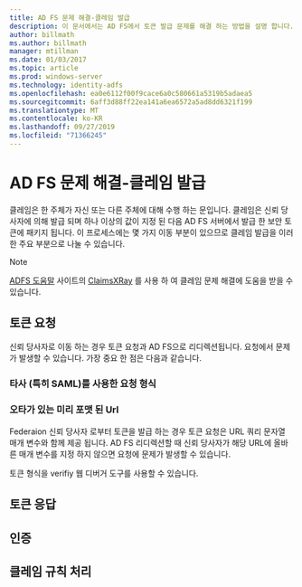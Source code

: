 ```yaml
---
title: AD FS 문제 해결-클레임 발급
description: 이 문서에서는 AD FS에서 토큰 발급 문제를 해결 하는 방법을 설명 합니다.
author: billmath
ms.author: billmath
manager: mtillman
ms.date: 01/03/2017
ms.topic: article
ms.prod: windows-server
ms.technology: identity-adfs
ms.openlocfilehash: ea0e6112f00f9cace6a0c580661a5319b5adaea5
ms.sourcegitcommit: 6aff3d88ff22ea141a6ea6572a5ad8dd6321f199
ms.translationtype: MT
ms.contentlocale: ko-KR
ms.lasthandoff: 09/27/2019
ms.locfileid: "71366245"
---
```

# <a name="ad-fs-troubleshooting---claims-issuance"></a>AD FS 문제 해결-클레임 발급
클레임은 한 주체가 자신 또는 다른 주체에 대해 수행 하는 문입니다.  클레임은 신뢰 당사자에 의해 발급 되며 하나 이상의 값이 지정 된 다음 AD FS 서버에서 발급 한 보안 토큰에 패키지 됩니다.  이 프로세스에는 몇 가지 이동 부분이 있으므로 클레임 발급을 이러한 주요 부분으로 나눌 수 있습니다.

>[!NOTE]  
>[ADFS 도움말](https://adfshelp.microsoft.com) 사이트의 [ClaimsXRay](https://adfshelp.microsoft.com/ClaimsXray/TokenRequest) 를 사용 하 여 클레임 문제 해결에 도움을 받을 수 있습니다.   

## <a name="token-request"></a>토큰 요청
신뢰 당사자로 이동 하는 경우 토큰 요청과 AD FS으로 리디렉션됩니다.  요청에서 문제가 발생할 수 있습니다.  가장 중요 한 점은 다음과 같습니다.

### <a name="the-request-formatting-with-3rd-parties-particularly-saml"></a>타사 (특히 SAML)를 사용한 요청 형식

### <a name="pre-formated-urls-that-have-typos"></a>오타가 있는 미리 포맷 된 Url
Federaion 신뢰 당사자 로부터 토큰을 발급 하는 경우 토큰 요청은 URL 쿼리 문자열 매개 변수와 함께 제공 됩니다.  AD FS 리디렉션할 때 신뢰 당사자가 해당 URL에 올바른 매개 변수를 지정 하지 않으면 요청에 문제가 발생할 수 있습니다.


토큰 형식을 verifiy 웹 디버거 도구를 사용할 수 있습니다.


## <a name="token-response"></a>토큰 응답

## <a name="authentication"></a>인증

## <a name="claim-rule-processing"></a>클레임 규칙 처리